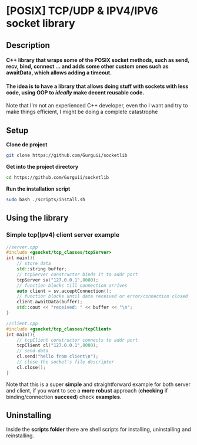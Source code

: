 # [POSIX] TCP/UDP & IPV4/IPV6 socket library
## Description  
#### C++ library that wraps some of the POSIX socket methods, such as send, recv, bind, connect ... and adds some other custom ones such as awaitData, which allows adding a timeout.  
#### The idea is to have a library that allows doing stuff with sockets with less code, using OOP to *ideally* make decent reusable code.  
Note that I'm not an experienced C++ developer, even tho I want and try to make things efficient, I might be doing a complete catastrophe
## Setup  
**Clone de project**  
```bash
git clone https://github.com/Gurguii/socketlib
```  
**Get into the project directory**  
```bash
cd https://github.com/Gurguii/socketlib
```  
**Run the installation script**  
```bash
sudo bash ./scripts/install.sh
```    
 
## Using the library
  
### Simple tcp(Ipv4) client server example ###
```cpp
//server.cpp
#include <gsocket/tcp_classes/tcpServer>
int main(){
    // store data
    std::string buffer; 
    // tcpServer constructor binds it to addr port
    tcpServer sv("127.0.0.1",8080); 
    // function blocks till connection arrives
    auto client = sv.acceptConnection(); 
    // function blocks until data received or error/connection closed 
    client.awaitData(buffer);
    std::cout << "received: " << buffer << "\n";
} 
```
```cpp
//client.cpp
#include <gsocket/tcp_classes/tcpClient>
int main(){
    // tcpClient constructor connects to addr port
    tcpClient cl("127.0.0.1",8080);
    // send data
    cl.send("hello from client\n");
    // close the socket's file descriptor
    cl.close();
}
```  
Note that this is a super **simple** and straightforward example for both server and client, if you want to see a **more robust** approach (**checking** if binding/connection **succeed**) check **examples**.  
## Uninstalling  
Inside the **scripts folder** there are shell scripts for installing, uninstalling and reinstalling.
